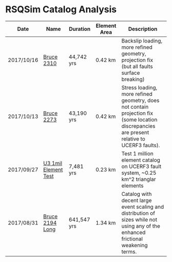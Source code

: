 # RSQSim Catalog Analysis

| Date | Name | Duration | Element Area | Description |
|-----|-----|-----|-----|-----|
| 2017/10/16 | [Bruce 2310](rundir2310) | 44,742 yrs | 0.42 km | Backslip loading, more refined geometry, projection fix (but all faults surface breaking) |
| 2017/10/13 | [Bruce 2273](rundir2273) | 43,190 yrs | 0.42 km | Stress loading, more refined geometry, does not contain projection fix (some location discrepancies are present relative to UCERF3 faults). |
| 2017/09/27 | [U3 1mil Element Test](JG_UCERF3_millionElement) | 7,481 yrs | 0.23 km | Test 1 million element catalog on UCERF3 fault system, ~0.25 km^2 trianglar elements |
| 2017/08/31 | [Bruce 2194 Long](rundir2194_long) | 641,547 yrs | 1.34 km | Catalog with decent large event scaling and distribution of sizes while not using any of the enhanced frictional weakening terms. |
